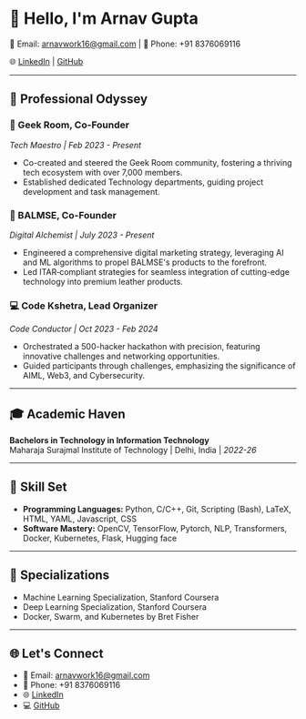 # 👋 Hello, I'm Arnav Gupta

📧 Email: arnavwork16@gmail.com | 📱 Phone: +91 8376069116

🌐 [LinkedIn](https://www.linkedin.com/in/arnav-gupta-437a66256/) | [GitHub](https://github.com/arnavgupta16)

---

## 💼 Professional Odyssey

### 🚀 Geek Room, Co-Founder
*Tech Maestro | Feb 2023 - Present*

- Co-created and steered the Geek Room community, fostering a thriving tech ecosystem with over 7,000 members.
- Established dedicated Technology departments, guiding project development and task management.

### 🌟 BALMSE, Co-Founder
*Digital Alchemist | July 2023 - Present*

- Engineered a comprehensive digital marketing strategy, leveraging AI and ML algorithms to propel BALMSE's products to the forefront.
- Led ITAR‑compliant strategies for seamless integration of cutting-edge technology into premium leather products.

### 💻 Code Kshetra, Lead Organizer
*Code Conductor | Oct 2023 - Feb 2024*

- Orchestrated a 500-hacker hackathon with precision, featuring innovative challenges and networking opportunities.
- Guided participants through challenges, emphasizing the significance of AIML, Web3, and Cybersecurity.

---

## 🎓 Academic Haven

**Bachelors in Technology in Information Technology**  
Maharaja Surajmal Institute of Technology | Delhi, India | *2022-26*

---

## 🚀 Skill Set

- **Programming Languages:** Python, C/C++, Git, Scripting (Bash), LaTeX, HTML, YAML, Javascript, CSS
- **Software Mastery:** OpenCV, TensorFlow, Pytorch, NLP, Transformers, Docker, Kubernetes, Flask, Hugging face

---

## 🎯 Specializations

- Machine Learning Specialization, Stanford Coursera
- Deep Learning Specialization, Stanford Coursera
- Docker, Swarm, and Kubernetes by Bret Fisher

---

## 🌐 Let's Connect

- 📧 Email: arnavwork16@gmail.com
- 📱 Phone: +91 8376069116
- 🌐 [LinkedIn](https://www.linkedin.com/in/Arnav-Gupta)
- 💻 [GitHub](https://github.com/arnavgupta16)


